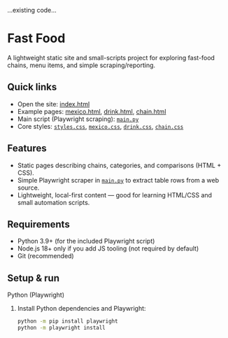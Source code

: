 ...existing code...
# Fast Food

A lightweight static site and small-scripts project for exploring fast-food chains, menu items, and simple scraping/reporting.

## Quick links
- Open the site: [index.html](index.html)  
- Example pages: [mexico.html](mexico.html), [drink.html](drink.html), [chain.html](chain.html)  
- Main script (Playwright scraping): [`main.py`](main.py)  
- Core styles: [`styles.css`](styles.css), [`mexico.css`](mexico.css), [`drink.css`](drink.css), [`chain.css`](chain.css)

## Features
- Static pages describing chains, categories, and comparisons (HTML + CSS).
- Simple Playwright scraper in [`main.py`](main.py) to extract table rows from a web source.
- Lightweight, local-first content — good for learning HTML/CSS and small automation scripts.

## Requirements
- Python 3.9+ (for the included Playwright script)  
- Node.js 18+ only if you add JS tooling (not required by default)  
- Git (recommended)

## Setup & run

Python (Playwright)
1. Install Python dependencies and Playwright:
   ```sh
   python -m pip install playwright
   python -m playwright install